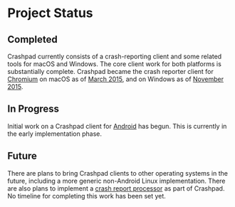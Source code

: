 <!--
Copyright 2015 The Crashpad Authors. All rights reserved.

Licensed under the Apache License, Version 2.0 (the "License");
you may not use this file except in compliance with the License.
You may obtain a copy of the License at

    http://www.apache.org/licenses/LICENSE-2.0

Unless required by applicable law or agreed to in writing, software
distributed under the License is distributed on an "AS IS" BASIS,
WITHOUT WARRANTIES OR CONDITIONS OF ANY KIND, either express or implied.
See the License for the specific language governing permissions and
limitations under the License.
-->

# Project Status

## Completed

Crashpad currently consists of a crash-reporting client and some related tools
for macOS and Windows. The core client work for both platforms is substantially
complete. Crashpad became the crash reporter client for
[Chromium](https://dev.chromium.org/Home) on macOS as of [March
2015](https://chromium.googlesource.com/chromium/src/\+/d413b2dcb54d523811d386f1ff4084f677a6d089),
and on Windows as of [November
2015](https://chromium.googlesource.com/chromium/src/\+/cfa5b01bb1d06bf96967bd37e21a44752801948c).

## In Progress

Initial work on a Crashpad client for
[Android](https://crashpad.chromium.org/bug/30) has begun. This is currently in
the early implementation phase.

## Future

There are plans to bring Crashpad clients to other operating systems in the
future, including a more generic non-Android Linux implementation. There are
also plans to implement a [crash report
processor](https://crashpad.chromium.org/bug/29) as part of Crashpad. No
timeline for completing this work has been set yet.
